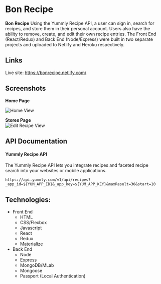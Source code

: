 <!DOCTYPE html>
<html>

<head>
  <meta charset="utf-8">
  <meta name="viewport" content="width=device-width, initial-scale=1.0">
  <title>bon</title>
  <link rel="stylesheet" href="https://stackedit.io/style.css" />
</head>

<body class="stackedit">
  <div class="stackedit__html"><h1 id="bon-recipe">Bon Recipe</h1>
<p><strong>Bon Recipe</strong> Using the Yummly Recipe API, a user can sign in, search for recipes, and store them in their personal account. Users also have the ability to remove, create, and edit their own recipe entries. The Front End (React/Redux) and Back End (Node/Express) were built in two separate projects and uploaded to Netlify and Heroku respectively.</p>
<h2 id="links">Links</h2>
<p>Live site: <a href="https://bonrecipe.netlify.com/">https://bonrecipe.netlify.com/</a></p>
<h2 id="screenshots">Screenshots</h2>
<p><strong>Home Page</strong></p>
<p><img src="https://res.cloudinary.com/andrerichards/image/upload/v1518611483/portfolio/bon1.jpg" alt="Home View"></p>
<p><strong>Stores Page</strong><br>
<img src="https://res.cloudinary.com/andrerichards/image/upload/v1518611483/portfolio/bon2.jpg" alt="Edit Recipe View"></p>
<h2 id="api-documentation">API Documentation</h2>
<h4 id="yummly-recipe-api">Yummly Recipe API</h4>
<p>The Yummly Recipe API lets you integrate recipes and faceted recipe search into your websites or mobile applications.</p>
<pre><code>https://api.yummly.com/v1/api/recipes?_app_id=${YUM_APP_ID}&amp;_app_key=${YUM_APP_KEY}&amp;maxResult=30&amp;start=10
</code></pre>
<h2 id="technologies">Technologies:</h2>
<ul>
<li>Front End
<ul>
<li>HTML</li>
<li>CSS/Flexbox</li>
<li>Javascript</li>
<li>React</li>
<li>Redux</li>
<li>Materialize</li>
</ul>
</li>
<li>Back End
<ul>
<li>Node</li>
<li>Express</li>
<li>MongoDB/MLab</li>
<li>Mongoose</li>
<li>Passport (Local Authentication)</li>
</ul>
</li>
</ul>
</div>
</body>

</html>
